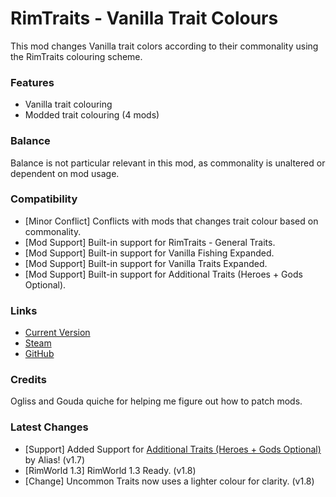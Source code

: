 # RimTraits - Vanilla Trait Colours

This mod changes Vanilla trait colors according to their commonality using the RimTraits colouring scheme.

### Features

- Vanilla trait colouring
- Modded trait colouring (4 mods)

### Balance

Balance is not particular relevant in this mod, as commonality is unaltered or dependent on mod usage.

### Compatibility

- [Minor Conflict] Conflicts with mods that changes trait colour based on commonality.
- [Mod Support] Built-in support for RimTraits - General Traits.
- [Mod Support] Built-in support for Vanilla Fishing Expanded.
- [Mod Support] Built-in support for Vanilla Traits Expanded.
- [Mod Support] Built-in support for Additional Traits (Heroes + Gods Optional).

### Links

- [Current Version](https://github.com/Sierra0003/RimTraits---Vanilla-Trait-Colours/releases/tag/v1.8)
- [Steam](https://steamcommunity.com/sharedfiles/filedetails/?id=2244594116)
- [GitHub](https://github.com/Sierra0003/RimTraits---Vanilla-Trait-Colours)

### Credits

Ogliss and Gouda quiche for helping me figure out how to patch mods.

### Latest Changes

- [Support] Added Support for [Additional Traits (Heroes + Gods Optional)](https://steamcommunity.com/sharedfiles/filedetails/?id=1621571024) by Alias! (v1.7)
- [RimWorld 1.3] RimWorld 1.3 Ready. (v1.8)
- [Change] Uncommon Traits now uses a lighter colour for clarity. (v1.8)